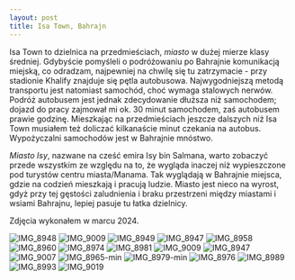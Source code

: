 ```yaml
---
layout: post
title: Isa Town, Bahrajn
---
```


Isa Town to dzielnica na przedmieściach, _miasto_ w dużej mierze klasy średniej. Gdybyście pomyśleli o podróżowaniu po Bahrajnie komunikacją miejską, co odradzam, najpewniej na chwilę się tu zatrzymacie - przy stadionie Khalify znajduje się pętla autobusowa. Najwygodniejszą metodą transportu jest natomiast samochód, choć wymaga stalowych nerwów. Podróż autobusem jest jednak zdecydowanie dłuższa niż samochodem; dojazd do pracy zajmował mi ok. 30 minut samochodem, zaś autobusem prawie godzinę. Mieszkając na przedmieściach jeszcze dalszych niż Isa Town musiałem też doliczać kilkanaście minut czekania na autobus. Wypożyczalni samochodów jest w Bahrajnie mnóstwo. 

_Miasto Isy_, nazwane na cześć emira Isy bin Salmana, warto zobaczyć przede wszystkim ze względu na to, że wygląda inaczej niż wypieszczone pod turystów centru miasta/Manama. Tak wyglądają w Bahrajnie miejsca, gdzie na codzień mieszkają i pracują ludzie. Miasto jest nieco na wyrost, gdyż przy tej gęstości zaludnienia i braku przestrzeni między miastami i wsiami Bahrajnu, lepiej pasuje tu łatka dzielnicy. 

Zdjęcia wykonałem w marcu 2024. 

![IMG_8948](https://github.com/user-attachments/assets/c35b5bf3-01ab-4d36-b7f2-e1a64c8a4842)
![IMG_9009](https://github.com/user-attachments/assets/ff2ee509-e491-48c6-b198-33bc29ba2614)
![IMG_8949](https://github.com/user-attachments/assets/906821fe-eee7-428f-a3d8-68039e519e7e)
![IMG_8947](https://github.com/user-attachments/assets/4898c848-0faa-42dc-b693-8299e7328da4)
![IMG_8958](https://github.com/user-attachments/assets/0dced1ac-4773-4110-bccb-d003feb6b6f9)
![IMG_8960](https://github.com/user-attachments/assets/6e0e1f51-70a3-4b06-a0af-468c596b79d1)
![IMG_8974](https://github.com/user-attachments/assets/ff46a614-651e-4fb9-baca-205e6e021fd3)
![IMG_8981](https://github.com/user-attachments/assets/1a4df6c0-f4cf-4f9d-ae2d-30b720acf42a)
![IMG_9009](https://github.com/user-attachments/assets/567adb12-2d48-4be1-87d5-58c37ec10e09)
![IMG_8947](https://github.com/user-attachments/assets/7ab477a9-0d1c-473d-872d-7b08c6468fbd)
![IMG_9007](https://github.com/user-attachments/assets/83e40a68-593a-445f-91a2-ed1b1f900d77)
![IMG_8965-min](https://github.com/user-attachments/assets/6b01f7a6-ba74-4b96-88f1-7d0e38fa5335)
![IMG_8979-min](https://github.com/user-attachments/assets/32eec75a-6fee-433c-a1d7-63c5c8356f8e)
![IMG_8976](https://github.com/user-attachments/assets/d3b5ab83-954e-4354-9d37-8806a1960689)
![IMG_8989](https://github.com/user-attachments/assets/42a951d8-d9de-4271-ae85-d09a54aa5200)
![IMG_8993](https://github.com/user-attachments/assets/1767dd0a-45c9-47a5-a37d-58c46338fc6d)
![IMG_9019](https://github.com/user-attachments/assets/6643a637-5bfb-4a83-9de4-41a79fb97892)
